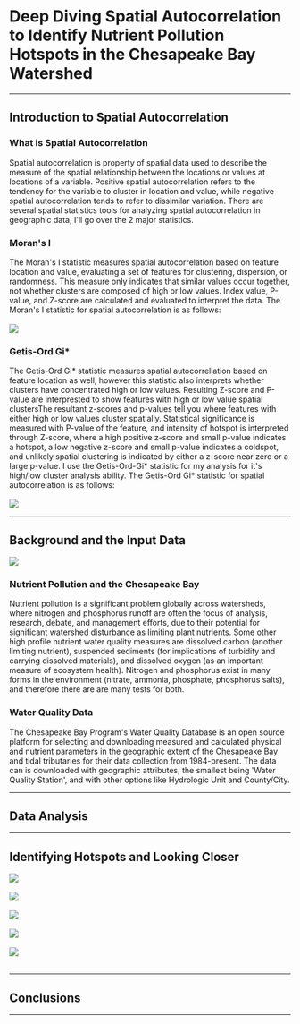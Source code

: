 # Deep Diving Spatial Autocorrelation to Identify Nutrient Pollution Hotspots in the Chesapeake Bay Watershed
---

## Introduction to Spatial Autocorrelation

### What is Spatial Autocorrelation
Spatial autocorrelation is property of spatial data used to describe the measure of the spatial relationship between the locations or values at locations of a variable. Positive spatial autocorrelation refers to the tendency for the variable to cluster in location and value, while negative spatial autocorrelation tends to refer to dissimilar variation. There are several spatial statistics tools for analyzing spatial autocorrelation in geographic data, I'll go over the 2 major statistics. 
### Moran's I
The Moran's I statistic measures spatial autocorrelation based on feature location and value, evaluating a set of features for clustering, dispersion, or randomness. This measure only indicates that similar values occur together, not whether clusters are composed of high or low values. Index value, P-value, and Z-score are calculated and evaluated to interpret the data. The Moran's I statistic for spatial autocorrelation is as follows:
<br><br>
<img src="../project2_486/MoransI.png?raw=true"/>
### Getis-Ord Gi*
The Getis-Ord Gi* statistic measures spatial autocorrellation based on feature location as well, however this statistic also interprets whether clusters have concentrated high or low values. Resulting Z-score and P-value are interprested to show features with high or low value spatial clustersThe resultant z-scores and p-values tell you where features with either high or low values cluster spatially. Statistical significance is measured with P-value of the feature, and intensity of hotspot is interpreted through Z-score, where a high positive z-score and small p-value indicates a hotspot, a low negative z-score and small p-value indicates a coldspot, and unlikely spatial clustering is indicated by either a z-score near zero or a large p-value. I use the Getis-Ord-Gi* statistic for my analysis for it's high/low cluster analysis ability. The Getis-Ord Gi* statistic for spatial autocorrelation is as follows:
<br><br>
<img src="../project2_486/GetisOrdGi.png?raw=true"/>

---

## Background and the Input Data
<img src="../project2_486/WaterQualityStations.jpg?raw=true"/>

### Nutrient Pollution and the Chesapeake Bay
Nutrient pollution is a significant problem globally across watersheds, where nitrogen and phosphorus runoff are often the focus of analysis, research, debate, and management efforts, due to their potential for significant watershed disturbance as limiting plant nutrients. Some other high profile nutrient water quality measures are dissolved carbon (another limiting nutrient), suspended sediments (for implications of turbidity and carrying dissolved materials), and dissolved oxygen (as an important measure of ecosystem health). Nitrogen and phosphorus exist in many forms in the environment (nitrate, ammonia, phosphate, phosphorus salts), and therefore there are are many tests for both. 
### Water Quality Data
The Chesapeake Bay Program's Water Quality Database is an open source platform for selecting and downloading measured and calculated physical and nutrient parameters in the geographic extent of the Chesapeake Bay and tidal tributaries for their data collection from 1984-present. The data can is downloaded with geographic attributes, the smallest being 'Water Quality Station', and with other options like Hydrologic Unit and County/City. 

---

## Data Analysis

---

## Identifying Hotspots and Looking Closer
<img src="../project2_486/NutrientHotspots.jpg?raw=true"/>
<br><br>
<img src="../project2_486/HotspotCloserLook.jpg?raw=true"/>
<br><br>
<img src="../project2_486/MontourPowerPlantHotspot.jpg?raw=true"/>
<br><br>
<img src="../project2_486/MonocasyRiverHotspot.jpg?raw=true"/>
<br><br>
<img src="../project2_486/BackRiverHotspot.jpg?raw=true"/>
<br><br>

---

## Conclusions

---

